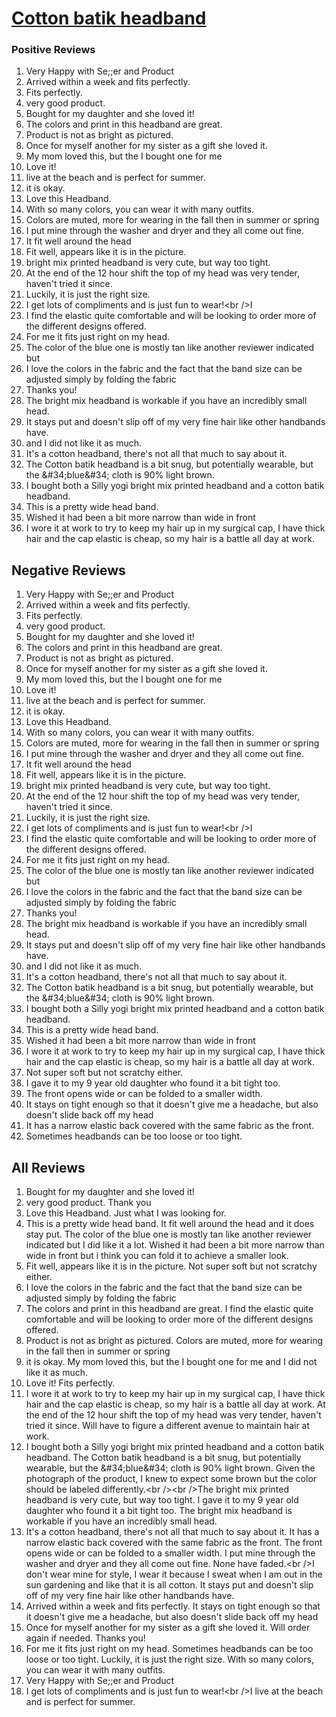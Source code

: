 # [Cotton batik headband](https://products.checkmycream.com/products/Cotton-batik-headband.html)

### Positive Reviews

<ol>
      <li>Very Happy with Se;;er and Product</li>
      <li>Arrived within a week and fits perfectly.</li>
      <li>Fits perfectly.</li>
      <li>very good product.</li>
      <li>Bought for my daughter and she loved it!</li>
      <li>The colors and print in this headband are great.</li>
      <li>Product is not as bright as pictured.</li>
      <li>Once for myself another for my sister as a gift she loved it.</li>
      <li>My mom loved this, but the I bought one for me</li>
      <li>Love it!</li>
      <li>live at the beach and is perfect for summer.</li>
      <li>it is okay.</li>
      <li>Love this Headband.  </li>
      <li>With so many colors, you can wear it with many outfits.</li>
      <li>Colors are muted, more for wearing in the fall then in summer or spring</li>
      <li>I put mine through the washer and dryer and they all come out fine.</li>
      <li>It fit well around the head</li>
      <li>Fit well, appears like it is in the picture.</li>
      <li>bright mix printed headband is very cute, but way too tight.  </li>
      <li>At the end of the 12 hour shift the top of my head was very tender, haven&#x27;t tried it since.  </li>
      <li>Luckily, it is just the right size.  </li>
      <li>I get lots of compliments and is just fun to wear!&lt;br /&gt;I</li>
      <li>I find the elastic quite comfortable and will be looking to order more of the different designs offered.</li>
      <li>For me it fits just right on my head.  </li>
      <li>The color of the blue one is mostly tan like another reviewer indicated but</li>
      <li>I love the colors in the  fabric and the fact that the band size can be adjusted simply by folding the fabric</li>
      <li>Thanks you!</li>
      <li>The bright mix headband is workable if you have an incredibly small head.</li>
      <li>It stays put and doesn&#x27;t slip off of my very fine hair like other handbands have.</li>
      <li>and I did not like it as much.</li>
      <li>It&#x27;s a cotton headband, there&#x27;s not all that much to say about it.</li>
      <li>The Cotton batik headband is a bit snug, but potentially  wearable, but the &amp;#34;blue&amp;#34; cloth is 90% light brown.  </li>
      <li>I bought both a Silly yogi bright mix printed headband and a cotton batik headband.  </li>
      <li>This is a pretty wide head band.  </li>
      <li>Wished it had been a bit more narrow than wide in front</li>
      <li>I wore it at work to try to keep my hair up in my surgical cap, I have thick hair and the cap elastic is cheap, so my hair is a battle all day at work.  </li>
</ol>


<h2>Negative Reviews</h2>
<ol>
<li> Very Happy with Se;;er and Product</li>
<li> Arrived within a week and fits perfectly.</li>
<li> Fits perfectly.</li>
<li> very good product.</li>
<li> Bought for my daughter and she loved it!</li>
<li> The colors and print in this headband are great.</li>
<li> Product is not as bright as pictured.</li>
<li> Once for myself another for my sister as a gift she loved it.</li>
<li> My mom loved this, but the I bought one for me</li>
<li> Love it!</li>
<li> live at the beach and is perfect for summer.</li>
<li> it is okay.</li>
<li> Love this Headband.  </li>
<li> With so many colors, you can wear it with many outfits.</li>
<li> Colors are muted, more for wearing in the fall then in summer or spring</li>
<li> I put mine through the washer and dryer and they all come out fine.</li>
<li> It fit well around the head</li>
<li> Fit well, appears like it is in the picture.</li>
<li> bright mix printed headband is very cute, but way too tight.  </li>
<li> At the end of the 12 hour shift the top of my head was very tender, haven&#x27;t tried it since.  </li>
<li> Luckily, it is just the right size.  </li>
<li> I get lots of compliments and is just fun to wear!&lt;br /&gt;I</li>
<li> I find the elastic quite comfortable and will be looking to order more of the different designs offered.</li>
<li> For me it fits just right on my head.  </li>
<li> The color of the blue one is mostly tan like another reviewer indicated but</li>
<li> I love the colors in the  fabric and the fact that the band size can be adjusted simply by folding the fabric</li>
<li> Thanks you!</li>
<li> The bright mix headband is workable if you have an incredibly small head.</li>
<li> It stays put and doesn&#x27;t slip off of my very fine hair like other handbands have.</li>
<li> and I did not like it as much.</li>
<li> It&#x27;s a cotton headband, there&#x27;s not all that much to say about it.</li>
<li> The Cotton batik headband is a bit snug, but potentially  wearable, but the &amp;#34;blue&amp;#34; cloth is 90% light brown.  </li>
<li> I bought both a Silly yogi bright mix printed headband and a cotton batik headband.  </li>
<li> This is a pretty wide head band.  </li>
<li> Wished it had been a bit more narrow than wide in front</li>
<li> I wore it at work to try to keep my hair up in my surgical cap, I have thick hair and the cap elastic is cheap, so my hair is a battle all day at work.  </li>
<li> Not super soft but not scratchy either.</li>
<li> I gave it to my 9 year old daughter who found it a bit tight too.  </li>
<li> The front opens wide or can be folded to a smaller width.</li>
<li> It stays on tight enough so that it doesn&#x27;t give me a headache, but also doesn&#x27;t slide back off my head</li>
<li> It has a narrow elastic back covered with the same fabric as the front.</li>
<li> Sometimes headbands can be too loose or too tight.  </li>
</ol>

<h2>All Reviews</h2>

<ol>
    <li> Bought for my daughter and she loved it!</li>
    <li> very good product. Thank you</li>
    <li> Love this Headband.  Just what I was looking for.</li>
    <li> This is a pretty wide head band.  It fit well around the head and it does stay put.  The color of the blue one is mostly tan like another reviewer indicated but I did like it a lot.  Wished it had been a bit more narrow than wide in front but i think you can fold it to achieve a smaller look.</li>
    <li> Fit well, appears like it is in the picture. Not super soft but not scratchy either.</li>
    <li> I love the colors in the  fabric and the fact that the band size can be adjusted simply by folding the fabric</li>
    <li> The colors and print in this headband are great. I find the elastic quite comfortable and will be looking to order more of the different designs offered.</li>
    <li> Product is not as bright as pictured. Colors are muted, more for wearing in the fall then in summer or spring</li>
    <li> it is okay. My mom loved this, but the I bought one for me and I did not like it as much.</li>
    <li> Love it! Fits perfectly.</li>
    <li> I wore it at work to try to keep my hair up in my surgical cap, I have thick hair and the cap elastic is cheap, so my hair is a battle all day at work.  At the end of the 12 hour shift the top of my head was very tender, haven&#x27;t tried it since.  Will have to figure a different avenue to maintain hair at work.</li>
    <li> I bought both a Silly yogi bright mix printed headband and a cotton batik headband.  The Cotton batik headband is a bit snug, but potentially  wearable, but the &amp;#34;blue&amp;#34; cloth is 90% light brown.  Given the photograph of the product, I knew to expect some brown but the color should be labeled differently.&lt;br /&gt;&lt;br /&gt;The bright mix printed headband is very cute, but way too tight.  I gave it to my 9 year old daughter who found it a bit tight too.  The bright mix headband is workable if you have an incredibly small head.</li>
    <li> It&#x27;s a cotton headband, there&#x27;s not all that much to say about it. It has a narrow elastic back covered with the same fabric as the front. The front opens wide or can be folded to a smaller width. I put mine through the washer and dryer and they all come out fine. None have faded.&lt;br /&gt;I don&#x27;t wear mine for style, I wear it because I sweat when I am out in the sun gardening and like that it is all cotton. It stays put and doesn&#x27;t slip off of my very fine hair like other handbands have.</li>
    <li> Arrived within a week and fits perfectly. It stays on tight enough so that it doesn&#x27;t give me a headache, but also doesn&#x27;t slide back off my head</li>
    <li> Once for myself another for my sister as a gift she loved it. Will order again if needed. Thanks you!</li>
    <li> For me it fits just right on my head.  Sometimes headbands can be too loose or too tight.  Luckily, it is just the right size.  With so many colors, you can wear it with many outfits.</li>
    <li> Very Happy with Se;;er and Product</li>
    <li> I get lots of compliments and is just fun to wear!&lt;br /&gt;I live at the beach and is perfect for summer.</li>
</ol>




